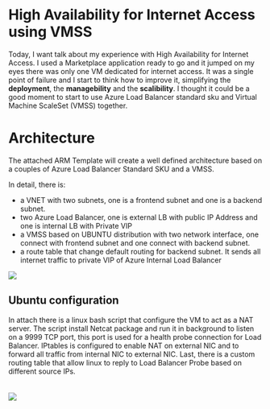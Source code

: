 
# High Availability for Internet Access using VMSS
Today, I want talk about my experience with High Availability for Internet Access.
I used a Marketplace application ready to go and it jumped on my eyes there was only one VM dedicated for internet access.
It was a single point of failure and I start to think how to improve it, simplifying the <b>deployment</b>, the <b>managebility</b> and the <b>scalibility</b>.
I thought it could be a good moment to start to use Azure Load Balancer standard sku and Virtual Machine ScaleSet (VMSS) together.

<H1>Architecture</H1>
The attached ARM Template will create a well defined architecture based on a couples of Azure Load Balancer Standard SKU and a VMSS.

In detail, there is:
<UL>
  <li>a VNET with two subnets, one is a frontend subnet and one is a backend subnet.</li>
  <li>two Azure Load Balancer, one is external LB with public IP Address and one is internal LB with Private VIP</li>
  <li>a VMSS based on UBUNTU distribution with two network interface, one connect with frontend subnet and one connect with backend subnet.</li>
  <li>a route table that change default routing for backend subnet. It sends all internet traffic to private VIP of Azure Internal Load Balancer</li>
</UL>
<img src=https://github.com/ripom/HA-NAT-VM/raw/master/Architecture-HA-NAT-VMSS.jpg>

<H2>Ubuntu configuration</H2>
In attach there is a linux bash script that configure the VM to act as a NAT server.
The script install Netcat package and run it in background to listen on a 9999 TCP port, this port is used for a health probe connection for Load Balancer.
IPtables is configured to enable NAT on external NIC and to forward all traffic from internal NIC to external NIC.
Last, there is a custom routing table that allow linux to reply to Load Balancer Probe based on different source IPs.
<br/>
<br/>
<br/>
<a href="https://azuredeploy.net/?repository=https://github.com/ripom/HA-NAT-VM" target="_blank">
    <img src="https://azuredeploy.net/deploybutton.png"/>
</a>
